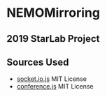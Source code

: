 # NEMOMirroring
## 2019 StarLab Project


## Sources Used
* [socket.io.js](https://github.com/socketio/socket.io) MIT License
* [conference.js](https://github.com/muaz-khan/WebRTC-Experiment/tree/master/Pluginfree-Screen-Sharing) MIT License
